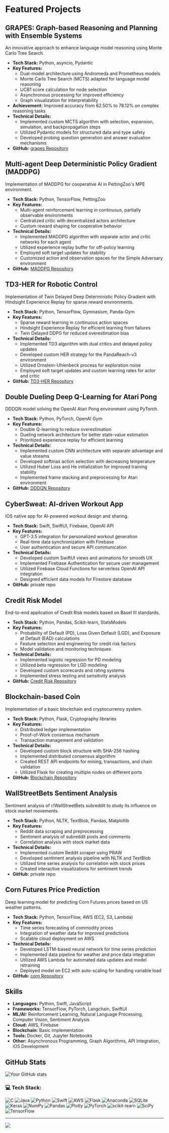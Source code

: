 # Featured Projects

## GRAPES: Graph-based Reasoning and Planning with Ensemble Systems
An innovative approach to enhance language model reasoning using Monte Carlo Tree Search.
- **Tech Stack:** Python, asyncio, Pydantic
- **Key Features:** 
  - Dual-model architecture using Andromeda and Prometheus models
  - Monte Carlo Tree Search (MCTS) adapted for language model reasoning
  - UCB1 score calculation for node selection
  - Asynchronous processing for improved efficiency
  - Graph visualization for interpretability
- **Achievement:** Improved accuracy from 62.50% to 78.12% on complex reasoning tasks
- **Technical Details:**
  - Implemented custom MCTS algorithm with selection, expansion, simulation, and backpropagation steps
  - Utilized Pydantic models for structured data and type safety
  - Developed probing question generation and answer evaluation mechanisms
- **GitHub:** [grapes Repository](https://github.com/Arrabonae/grapes)

## Multi-agent Deep Deterministic Policy Gradient (MADDPG)
Implementation of MADDPG for cooperative AI in PettingZoo's MPE environment.
- **Tech Stack:** Python, TensorFlow, PettingZoo
- **Key Features:** 
  - Multi-agent reinforcement learning in continuous, partially observable environments
  - Centralized critic with decentralized actors architecture
  - Custom reward shaping for cooperative behavior
- **Technical Details:**
  - Implemented MADDPG algorithm with separate actor and critic networks for each agent
  - Utilized experience replay buffer for off-policy learning
  - Employed soft target updates for stability
  - Customized action and observation spaces for the Simple Adversary environment
- **GitHub:** [MADDPG Repository](https://github.com/Arrabonae/MADDPG)

## TD3-HER for Robotic Control
Implementation of Twin Delayed Deep Deterministic Policy Gradient with Hindsight Experience Replay for sparse reward environments.
- **Tech Stack:** Python, TensorFlow, Gymnasium, Panda-Gym
- **Key Features:** 
  - Sparse reward learning in continuous action spaces
  - Hindsight Experience Replay for efficient learning from failures
  - Twin Delayed DDPG for reduced overestimation bias
- **Technical Details:**
  - Implemented TD3 algorithm with dual critics and delayed policy updates
  - Developed custom HER strategy for the PandaReach-v3 environment
  - Utilized Ornstein-Uhlenbeck process for exploration noise
  - Employed soft target updates and custom learning rates for actor and critic
- **GitHub:** [TD3-HER Repository](https://github.com/Arrabonae/TD3_HER)

## Double Dueling Deep Q-Learning for Atari Pong
DDDQN model solving the OpenAI Atari Pong environment using PyTorch.
- **Tech Stack:** Python, PyTorch, OpenAI Gym
- **Key Features:** 
  - Double Q-learning to reduce overestimation
  - Dueling network architecture for better state-value estimation
  - Prioritized experience replay for efficient learning
- **Technical Details:**
  - Implemented custom CNN architecture with separate advantage and value streams
  - Developed softmax action selection with decreasing temperature
  - Utilized Huber Loss and He initialization for improved training stability
  - Implemented frame stacking and preprocessing for Atari environment
- **GitHub:** [DDDQN Repository](https://github.com/Arrabonae/openai_DDDQN)

## CyberSweat: AI-driven Workout App
iOS native app for AI-powered workout design and sharing.
- **Tech Stack:** Swift, SwiftUI, Firebase, OpenAI API
- **Key Features:** 
  - GPT-3.5 integration for personalized workout generation
  - Real-time data synchronization with Firebase
  - User authentication and secure API communication
- **Technical Details:**
  - Developed custom SwiftUI views and animations for smooth UX
  - Implemented Firebase Authentication for secure user management
  - Utilized Firebase Cloud Functions for serverless OpenAI API integration
  - Designed efficient data models for Firestore database
- **GitHub:** private repo

## Credit Risk Model
End-to-end application of Credit Risk models based on Basel III standards.
- **Tech Stack:** Python, Pandas, Scikit-learn, StatsModels
- **Key Features:** 
  - Probability of Default (PD), Loss Given Default (LGD), and Exposure at Default (EAD) calculations
  - Feature selection and engineering for credit risk factors
  - Model validation and monitoring techniques
- **Technical Details:**
  - Implemented logistic regression for PD modeling
  - Utilized beta regression for LGD modeling
  - Developed custom scorecards and rating systems
  - Implemented stress testing and sensitivity analysis
- **GitHub:** [Credit Risk Repository](https://github.com/Arrabonae/Credit_Risk)

## Blockchain-based Coin
Implementation of a basic blockchain and cryptocurrency system.
- **Tech Stack:** Python, Flask, Cryptography libraries
- **Key Features:** 
  - Distributed ledger implementation
  - Proof-of-Work consensus mechanism
  - Transaction management and validation
- **Technical Details:**
  - Developed custom block structure with SHA-256 hashing
  - Implemented distributed consensus algorithm
  - Created REST API endpoints for mining, transactions, and chain validation
  - Utilized Flask for creating multiple nodes on different ports
- **GitHub:** [Blockchain Repository](https://github.com/Arrabonae/cryptocurrency)

## WallStreetBets Sentiment Analysis
Sentiment analysis of r/WallStreetBets subreddit to study its influence on stock market movements.
- **Tech Stack:** Python, NLTK, TextBlob, Pandas, Matplotlib
- **Key Features:** 
  - Reddit data scraping and preprocessing
  - Sentiment analysis of subreddit posts and comments
  - Correlation analysis with stock market data
- **Technical Details:**
  - Implemented custom Reddit scraper using PRAW
  - Developed sentiment analysis pipeline with NLTK and TextBlob
  - Utilized time series analysis for correlation with stock prices
  - Created interactive visualizations for sentiment trends
- **GitHub:** private repo

## Corn Futures Price Prediction
Deep learning model for predicting Corn Futures prices based on US weather patterns.
- **Tech Stack:** Python, TensorFlow, AWS (EC2, S3, Lambda)
- **Key Features:** 
  - Time series forecasting of commodity prices
  - Integration of weather data for improved predictions
  - Scalable cloud deployment on AWS
- **Technical Details:**
  - Developed LSTM-based neural network for time series prediction
  - Implemented data pipeline for weather and price data integration
  - Utilized AWS Lambda for automated data updates and model retraining
  - Deployed model on EC2 with auto-scaling for handling variable load
- **GitHub:** [corn Repository](https://github.com/Arrabonae/corn)

## Skills

- **Languages:** Python, Swift, JavaScript
- **Frameworks:** TensorFlow, PyTorch, Langchain, SwiftUI
- **ML/AI:** Reinforcement Learning, Natural Language Processing, Computer Vision, Sentiment Analysis
- **Cloud:** AWS, Firebase
- **Blockchain:** Basic implementation
- **Tools:** Docker, Git, Jupyter Notebooks
- **Other:** Asynchronous Programming, Graph Algorithms, API Integration, iOS Development

## GitHub Stats

![Your GitHub stats](https://github-readme-stats.vercel.app/api?username=Arrabonae&show_icons=true&theme=radical)


### 💻 Tech Stack:
![C](https://img.shields.io/badge/c-%2300599C.svg?style=for-the-badge&logo=c&logoColor=white) ![Java](https://img.shields.io/badge/java-%23ED8B00.svg?style=for-the-badge&logo=java&logoColor=white) ![Python](https://img.shields.io/badge/python-3670A0?style=for-the-badge&logo=python&logoColor=ffdd54) ![Swift](https://img.shields.io/badge/swift-F54A2A?style=for-the-badge&logo=swift&logoColor=white) ![AWS](https://img.shields.io/badge/AWS-%23FF9900.svg?style=for-the-badge&logo=amazon-aws&logoColor=white) ![Flask](https://img.shields.io/badge/flask-%23000.svg?style=for-the-badge&logo=flask&logoColor=white) ![Anaconda](https://img.shields.io/badge/Anaconda-%2344A833.svg?style=for-the-badge&logo=anaconda&logoColor=white) ![SQLite](https://img.shields.io/badge/sqlite-%2307405e.svg?style=for-the-badge&logo=sqlite&logoColor=white) ![Keras](https://img.shields.io/badge/Keras-%23D00000.svg?style=for-the-badge&logo=Keras&logoColor=white) ![NumPy](https://img.shields.io/badge/numpy-%23013243.svg?style=for-the-badge&logo=numpy&logoColor=white) ![Pandas](https://img.shields.io/badge/pandas-%23150458.svg?style=for-the-badge&logo=pandas&logoColor=white) ![Plotly](https://img.shields.io/badge/Plotly-%233F4F75.svg?style=for-the-badge&logo=plotly&logoColor=white) ![PyTorch](https://img.shields.io/badge/PyTorch-%23EE4C2C.svg?style=for-the-badge&logo=PyTorch&logoColor=white) ![scikit-learn](https://img.shields.io/badge/scikit--learn-%23F7931E.svg?style=for-the-badge&logo=scikit-learn&logoColor=white) ![SciPy](https://img.shields.io/badge/SciPy-%230C55A5.svg?style=for-the-badge&logo=scipy&logoColor=%white) ![TensorFlow](https://img.shields.io/badge/TensorFlow-%23FF6F00.svg?style=for-the-badge&logo=TensorFlow&logoColor=white)

---
[![](https://visitcount.itsvg.in/api?id=arrabonae&icon=0&color=6)](https://visitcount.itsvg.in)

<!-- Proudly created with GPRM ( https://gprm.itsvg.in ) -->
